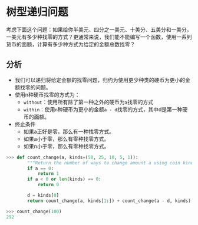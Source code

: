 # 树型递归问题
考虑下面这个问题：如果给你半美元、四分之一美元、十美分、五美分和一美分，一美元有多少种找零的方式？更通常来说，我们能不能编写一个函数，使用一系列货币的面额，计算有多少种方式为给定的金额总数找零？

## 分析
- 我们可以递归将给定金额的找零问题，归约为使用更少种类的硬币为更小的金额找零的问题。
- 使用n种硬币找零的方式为：
  - `without`：使用所有除了第一种之外的硬币为`a`找零的方式
  - `within`：使用`n`种硬币为更小的金额`a - d`找零的方式，其中d是第一种硬币的面额。
- 终止条件
  - 如果a正好是零，那么有一种找零方式。
  - 如果a小于零，那么有零种找零方式。
  - 如果n小于零，那么有零种找零方式。
```python
>>> def count_change(a, kinds=(50, 25, 10, 5, 1)):
        """Return the number of ways to change amount a using coin kinds."""
        if a == 0:
            return 1
        if a < 0 or len(kinds) == 0:
            return 0

        d = kinds[0]
        return count_change(a, kinds[1:]) + count_change(a - d, kinds)

>>> count_change(100)
292
```
